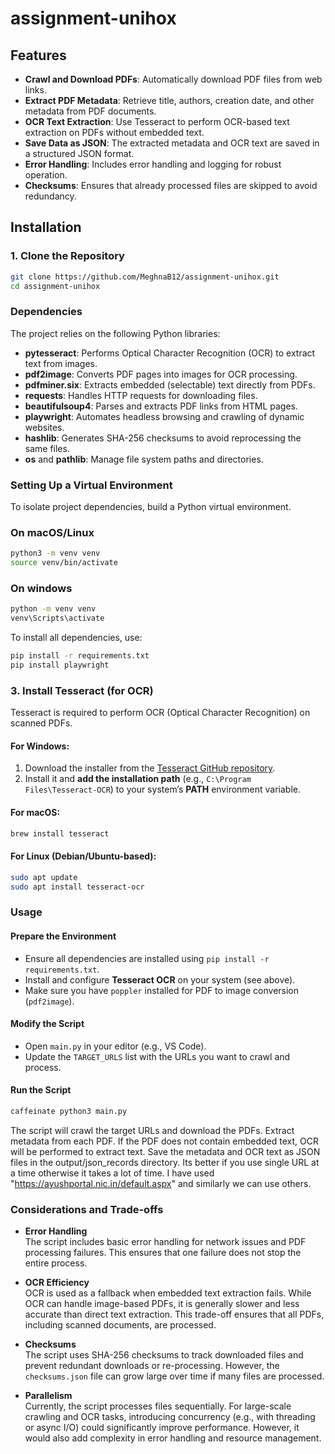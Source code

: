 # assignment-unihox

## Features

- **Crawl and Download PDFs**: Automatically download PDF files from web links.
- **Extract PDF Metadata**: Retrieve title, authors, creation date, and other metadata from PDF documents.
- **OCR Text Extraction**: Use Tesseract to perform OCR-based text extraction on PDFs without embedded text.
- **Save Data as JSON**: The extracted metadata and OCR text are saved in a structured JSON format.
- **Error Handling**: Includes error handling and logging for robust operation.
- **Checksums**: Ensures that already processed files are skipped to avoid redundancy.

## Installation

### 1. Clone the Repository

```bash
git clone https://github.com/MeghnaB12/assignment-unihox.git
cd assignment-unihox
```
### Dependencies

The project relies on the following Python libraries:

- **pytesseract**: Performs Optical Character Recognition (OCR) to extract text from images.
- **pdf2image**: Converts PDF pages into images for OCR processing.
- **pdfminer.six**: Extracts embedded (selectable) text directly from PDFs.
- **requests**: Handles HTTP requests for downloading files.
- **beautifulsoup4**: Parses and extracts PDF links from HTML pages.
- **playwright**: Automates headless browsing and crawling of dynamic websites.
- **hashlib**: Generates SHA-256 checksums to avoid reprocessing the same files.
- **os** and **pathlib**: Manage file system paths and directories.

### Setting Up a Virtual Environment

To isolate project dependencies, build a Python virtual environment.

### On macOS/Linux

```bash
python3 -m venv venv
source venv/bin/activate
```
### On windows

```bash
python -m venv venv
venv\Scripts\activate
```


To install all dependencies, use:

```bash
pip install -r requirements.txt
pip install playwright 

```

### 3. Install Tesseract (for OCR)

Tesseract is required to perform OCR (Optical Character Recognition) on scanned PDFs.

#### For Windows:
1. Download the installer from the [Tesseract GitHub repository](https://github.com/tesseract-ocr/tesseract).
2. Install it and **add the installation path** (e.g., `C:\Program Files\Tesseract-OCR`) to your system’s **PATH** environment variable.

#### For macOS:
```bash
brew install tesseract
```

#### For Linux (Debian/Ubuntu-based):

```bash
sudo apt update
sudo apt install tesseract-ocr
```

### Usage

#### Prepare the Environment

- Ensure all dependencies are installed using `pip install -r requirements.txt`.
- Install and configure **Tesseract OCR** on your system (see above).
- Make sure you have `poppler` installed for PDF to image conversion (`pdf2image`).

#### Modify the Script

- Open `main.py` in your editor (e.g., VS Code).
- Update the `TARGET_URLS` list with the URLs you want to crawl and process.

#### Run the Script

```bash
caffeinate python3 main.py
```

The script will crawl the target URLs and download the PDFs. Extract metadata from each PDF. If the PDF does not contain embedded text, OCR will be performed to extract text.
Save the metadata and OCR text as JSON files in the output/json_records directory. Its better if you use single URL at a time otherwise it takes a lot of time. I have used "https://ayushportal.nic.in/default.aspx" and similarly we can use others. 

### Considerations and Trade-offs

- **Error Handling**  
  The script includes basic error handling for network issues and PDF processing failures. This ensures that one failure does not stop the entire process.

- **OCR Efficiency**  
  OCR is used as a fallback when embedded text extraction fails. While OCR can handle image-based PDFs, it is generally slower and less accurate than direct text extraction. This trade-off ensures that all PDFs, including scanned documents, are processed.

- **Checksums**  
  The script uses SHA-256 checksums to track downloaded files and prevent redundant downloads or re-processing. However, the `checksums.json` file can grow large over time if many files are processed.

- **Parallelism**  
  Currently, the script processes files sequentially. For large-scale crawling and OCR tasks, introducing concurrency (e.g., with threading or async I/O) could significantly improve performance. However, it would also add complexity in error handling and resource management.



